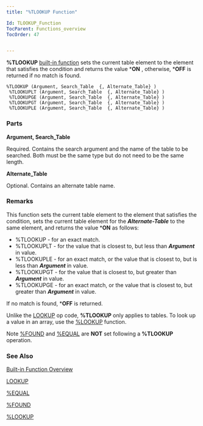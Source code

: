 ```yaml
---
title: "%TLOOKUP Function"

Id: TLOOKUP_Function
TocParent: Functions_overview
TocOrder: 47


---
```


<span style="FONT-WEIGHT: bold">%TLOOKUP</span> [built-in function](Functions_overview.html) sets the current table element to the element that satisfies the condition and returns the value ***ON** , otherwise, ***OFF** is returned if no match is found. 

```
%TLOOKUP (Argument, Search_Table  {, Alternate_Table} ) 
 %TLOOKUPLT (Argument, Search_Table  {, Alternate_Table} ) 
 %TLOOKUPGE (Argument, Search_Table  {, Alternate_Table} ) 
 %TLOOKUPGT (Argument, Search_Table  {, Alternate_Table} ) 
 %TLOOKUPLE (Argument, Search_Table  {, Alternate_Table} ) 
```

### Parts

**Argument, Search_Table** 

Required. Contains the search argument and the name of the table to be searched. Both must be the same type but do not need to be the same length.


**Alternate_Table** 

Optional. Contains an alternate table name.


### Remarks
This function sets the current table element to the element that satisfies the condition, sets the current table element for the ***Alternate-Table*** to the same element, and returns the value ***ON** as follows: 

- %TLOOKUP - for an exact match.
- %TLOOKUPLT - for the value that is closest to,  but less than ***Argument*** 
                in value.
- %TLOOKUPLE - for an exact match, or the value that is closest to, but
                is less than ***Argument*** 	in value.
- %TLOOKUPGT - for the value that is closest to, but greater than ***Argument*** 
                in value.
- %TLOOKUPGE - for an exact match, or the value that is closest to, but
                greater than ***Argument***  in value.

If no match is found, ***OFF** is returned.

Unlike the [LOOKUP](LOOKUP.html) op code, **%TLOOKUP** only applies to tables. To look up a value in an array, use the [%LOOKUP](LOOKUP_Function.html) function. 

Note [%FOUND](FOUND_Function.html) and [%EQUAL](EQUAL_Function.html) are **NOT** set following a **%TLOOKUP** operation. 

### See Also
[Built-in Function Overview](Functions_overview.html)

[LOOKUP](LOOKUP.html)

[%EQUAL](EQUAL_Function.html)

[%FOUND](FOUND_Function.html)

[%LOOKUP](LOOKUP_Function.html) 
